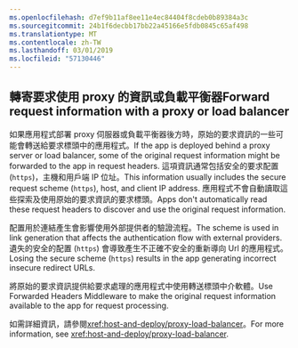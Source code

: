 ```yaml
---
ms.openlocfilehash: d7ef9b11af8ee11e4ec84404f8cdeb0b89384a3c
ms.sourcegitcommit: 24b1f6decbb17bb22a45166e5fdb0845c65af498
ms.translationtype: MT
ms.contentlocale: zh-TW
ms.lasthandoff: 03/01/2019
ms.locfileid: "57130446"
---
```

## <a name="forward-request-information-with-a-proxy-or-load-balancer"></a><span data-ttu-id="46562-101">轉寄要求使用 proxy 的資訊或負載平衡器</span><span class="sxs-lookup"><span data-stu-id="46562-101">Forward request information with a proxy or load balancer</span></span>

<span data-ttu-id="46562-102">如果應用程式部署 proxy 伺服器或負載平衡器後方時，原始的要求資訊的一些可能會轉送給要求標頭中的應用程式。</span><span class="sxs-lookup"><span data-stu-id="46562-102">If the app is deployed behind a proxy server or load balancer, some of the original request information might be forwarded to the app in request headers.</span></span> <span data-ttu-id="46562-103">這項資訊通常包括安全的要求配置 (`https`)，主機和用戶端 IP 位址。</span><span class="sxs-lookup"><span data-stu-id="46562-103">This information usually includes the secure request scheme (`https`), host, and client IP address.</span></span> <span data-ttu-id="46562-104">應用程式不會自動讀取這些探索及使用原始的要求資訊的要求標頭。</span><span class="sxs-lookup"><span data-stu-id="46562-104">Apps don't automatically read these request headers to discover and use the original request information.</span></span>

<span data-ttu-id="46562-105">配置用於連結產生會影響使用外部提供者的驗證流程。</span><span class="sxs-lookup"><span data-stu-id="46562-105">The scheme is used in link generation that affects the authentication flow with external providers.</span></span> <span data-ttu-id="46562-106">遺失的安全的配置 (`https`) 會導致產生不正確不安全的重新導向 Url 的應用程式。</span><span class="sxs-lookup"><span data-stu-id="46562-106">Losing the secure scheme (`https`) results in the app generating incorrect insecure redirect URLs.</span></span>

<span data-ttu-id="46562-107">將原始的要求資訊提供給要求處理的應用程式中使用轉送標頭中介軟體。</span><span class="sxs-lookup"><span data-stu-id="46562-107">Use Forwarded Headers Middleware to make the original request information available to the app for request processing.</span></span>

<span data-ttu-id="46562-108">如需詳細資訊，請參閱<xref:host-and-deploy/proxy-load-balancer>。</span><span class="sxs-lookup"><span data-stu-id="46562-108">For more information, see <xref:host-and-deploy/proxy-load-balancer>.</span></span>
